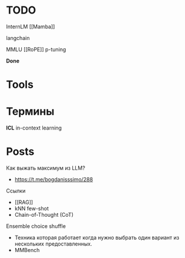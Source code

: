 
# TODO

InternLM
[[Mamba]]

langchain

MMLU
[[RoPE]]
p-tuning

**Done**

# Tools



# Термины

**ICL**
in-context learning

# Posts


Как выжать максимум из LLM?
- https://t.me/bogdanisssimo/288

Ссылки
- [[RAG]]
- kNN few-shot
- Chain-of-Thought (CoT)

Ensemble choice shuffle
- Техника которая работает когда нужно выбрать один вариант из нескольких предоставленных.
- MMBench